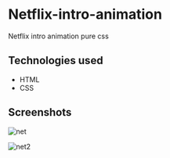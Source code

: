 # Netflix-intro-animation

Netflix intro animation pure css

## Technologies used

* HTML
* CSS




## Screenshots

![net](https://user-images.githubusercontent.com/71552773/171847182-15165fb6-ded6-4d42-9946-4a01ed7d57ea.PNG)

![net2](https://user-images.githubusercontent.com/71552773/171847222-6d63bc84-456b-4520-b759-c1775378dc4b.PNG)
